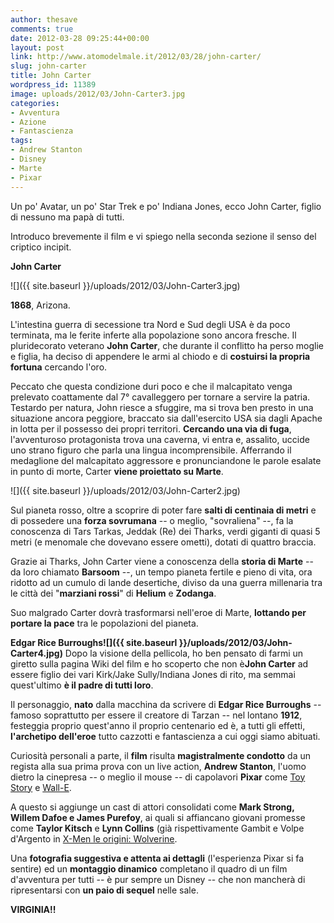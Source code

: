 ```yaml
---
author: thesave
comments: true
date: 2012-03-28 09:25:44+00:00
layout: post
link: http://www.atomodelmale.it/2012/03/28/john-carter/
slug: john-carter
title: John Carter
wordpress_id: 11389
image: uploads/2012/03/John-Carter3.jpg
categories:
- Avventura
- Azione
- Fantascienza
tags:
- Andrew Stanton
- Disney
- Marte
- Pixar
---
```


Un po' Avatar, un po' Star Trek e po' Indiana Jones, ecco John Carter, figlio di nessuno ma papà di tutti.

Introduco brevemente il film e vi spiego nella seconda sezione il senso del criptico incipit.

**John Carter**

![]({{ site.baseurl }}/uploads/2012/03/John-Carter3.jpg)

**1868**, Arizona.

L'intestina guerra di secessione tra Nord e Sud degli USA è da poco terminata, ma le ferite inferte alla popolazione sono ancora fresche. Il pluridecorato veterano **John Carter**, che durante il conflitto ha perso moglie e figlia, ha deciso di appendere le armi al chiodo e di **costuirsi la propria fortuna** cercando l'oro.

Peccato che questa condizione duri poco e che il malcapitato venga prelevato coattamente dal 7° cavalleggero per tornare a servire la patria. Testardo per natura, John riesce a sfuggire, ma si trova ben presto in una situazione ancora peggiore, braccato sia dall'esercito USA sia dagli Apache in lotta per il possesso dei propri territori. **Cercando una via di fuga**, l'avventuroso protagonista trova una caverna, vi entra e, assalito, uccide uno strano figuro che parla una lingua incomprensibile. Afferrando il medaglione del malcapitato aggressore e pronunciandone le parole esalate in punto di morte, Carter **viene proiettato su Marte**.

![]({{ site.baseurl }}/uploads/2012/03/John-Carter2.jpg)

Sul pianeta rosso, oltre a scoprire di poter fare **salti di centinaia di metri** e di possedere una **forza sovrumana** -- o meglio, "sovraliena" --, fa la conoscenza di Tars Tarkas, Jeddak (Re) dei Tharks, verdi giganti di quasi 5 metri (e menomale che dovevano essere ometti), dotati di quattro braccia.

Grazie ai Tharks, John Carter viene a conoscenza della **storia di Marte** -- da loro chiamato **Barsoom** --, un tempo pianeta fertile e pieno di vita, ora ridotto ad un cumulo di lande desertiche, diviso da una guerra millenaria tra le città dei "**marziani rossi**" di **Helium** e **Zodanga**.

Suo malgrado Carter dovrà trasformarsi nell'eroe di Marte, **lottando per portare la pace** tra le popolazioni del pianeta.

**Edgar Rice Burroughs![]({{ site.baseurl }}/uploads/2012/03/John-Carter4.jpg)** Dopo la visione della pellicola, ho ben pensato di farmi un giretto sulla pagina Wiki del film e ho scoperto che non è**John Carter** ad essere figlio dei vari Kirk/Jake Sully/Indiana Jones di rito, ma semmai quest'ultimo **è il padre di tutti loro**.

Il personaggio, **nato** dalla macchina da scrivere di **Edgar Rice Burroughs** -- famoso soprattutto per essere il creatore di Tarzan -- nel lontano **1912**, festeggia proprio quest'anno il proprio centenario ed è, a tutti gli effetti, **l'archetipo dell'eroe** tutto cazzotti e fantascienza a cui oggi siamo abituati.

Curiosità personali a parte, il **film** risulta **magistralmente condotto** da un regista alla sua prima prova con un live action, **Andrew Stanton**, l'uomo dietro la cinepresa -- o meglio il mouse -- di capolavori **Pixar** come [Toy Story](/2010/07/31/toy-story-3/) e [Wall-E](/2008/10/27/wall%E2%80%A2e/).

A questo si aggiunge un cast di attori consolidati come **Mark Strong, Willem Dafoe e James Purefoy**, ai quali si affiancano giovani promesse come **Taylor Kitsch** e **Lynn Collins** (già rispettivamente Gambit e Volpe d'Argento in [X-Men le origini: Wolverine](/2009/05/23/x-men-le-origini-wolverine/).

Una **fotografia suggestiva e attenta ai dettagli** (l'esperienza Pixar si fa sentire) ed un **montaggio dinamico** completano il quadro di un film d'avventura per tutti -- è pur sempre un Disney -- che non mancherà di ripresentarsi con **un paio di sequel** nelle sale.

**VIRGINIA!!**
